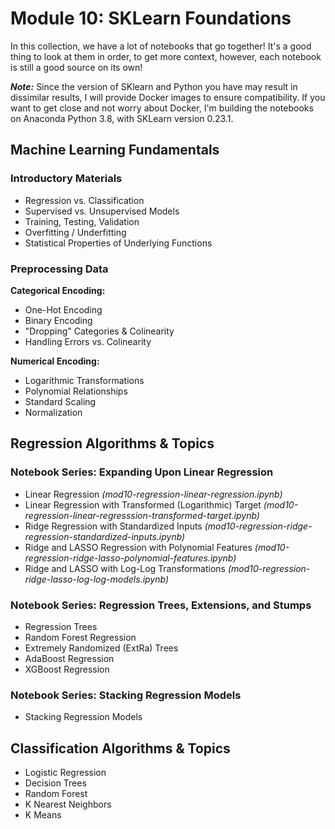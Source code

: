 # Module 10: SKLearn Foundations

In this collection, we have a lot of notebooks that go together! It's a good thing to look at them in order, to get more context, however, each notebook is still a good source on its own!

***Note:*** Since the version of SKlearn and Python you have may result in dissimilar results, I will provide Docker images to ensure compatibility. If you want to get close and not worry about Docker, I'm building the notebooks on Anaconda Python 3.8, with SKLearn version 0.23.1.

## Machine Learning Fundamentals

### Introductory Materials

- Regression vs. Classification
- Supervised vs. Unsupervised Models
- Training, Testing, Validation
- Overfitting / Underfitting
- Statistical Properties of Underlying Functions

### Preprocessing Data

**Categorical Encoding:**
 - One-Hot Encoding
 - Binary Encoding
 - "Dropping" Categories & Colinearity
 - Handling Errors vs. Colinearity


**Numerical Encoding:**
 - Logarithmic Transformations
 - Polynomial Relationships
 - Standard Scaling
 - Normalization

## Regression Algorithms & Topics

### Notebook Series: Expanding Upon Linear Regression
- Linear Regression *(mod10-regression-linear-regression.ipynb)*
- Linear Regression with Transformed (Logarithmic) Target *(mod10-regression-linear-regresssion-transformed-target.ipynb)*
- Ridge Regression with Standardized Inputs *(mod10-regression-ridge-regression-standardized-inputs.ipynb)*
- Ridge and LASSO Regression with Polynomial Features *(mod10-regression-ridge-lasso-polynomial-features.ipynb)*
- Ridge and LASSO with Log-Log Transformations *(mod10-regression-ridge-lasso-log-log-models.ipynb)*

### Notebook Series: Regression Trees, Extensions, and Stumps
- Regression Trees
- Random Forest Regression
- Extremely Randomized (ExtRa) Trees
- AdaBoost Regression
- XGBoost Regression

### Notebook Series: Stacking Regression Models
- Stacking Regression Models

## Classification Algorithms & Topics

- Logistic Regression
- Decision Trees
- Random Forest
- K Nearest Neighbors
- K Means
